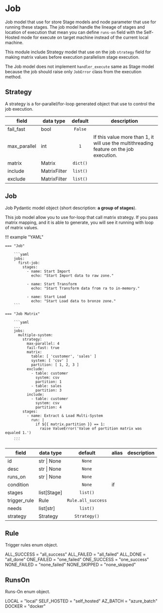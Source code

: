 # Job

Job model that use for store Stage models and node parameter that use for
running these stages. The job model handle the lineage of stages and location of
execution that mean you can define `runs-on` field with the Self-Hosted mode
for execute on target machine instead of the current local machine.

This module include Strategy model that use on the job `strategy` field for
making matrix values before execution parallelism stage execution.

The Job model does not implement `handler_execute` same as Stage model
because the job should raise only `JobError` class from the execution
method.

## Strategy

A strategy is a for-parallel/for-loop generated object that use to control the
job execution.

| field        | data type      | default  | description                                                                             |
|--------------|----------------|:--------:|-----------------------------------------------------------------------------------------|
| fail_fast    | bool           | `False`  |                                                                                         |
| max_parallel | int            |   `1`    | If this value more than 1, it will use the multithreading feature on the job execution. |
| matrix       | Matrix         | `dict()` |                                                                                         |
| include      | MatrixFilter   | `list()` |                                                                                         |
| exclude      | MatrixFilter   | `list()` |                                                                                         |

## Job

Job Pydantic model object (short description: **a group of stages**).

This job model allow you to use for-loop that call matrix strategy. If
you pass matrix mapping, and it is able to generate, you will see it running
with loop of matrix values.

!!! example "YAML"

    === "Job"

        ```yaml
        jobs:
          first-job:
            stages:
              - name: Start Import
                echo: "Start Import data to raw zone."

              - name: Start Transform
                echo: "Start Transform data from ra to in-memory."

              - name: Start Load
                echo: "Start Load data to bronze zone."
        ```

    === "Job Matrix"

        ```yaml
        ...
        jobs:
          multiple-system:
            strategy:
              max-parallel: 4
              fail-fast: true
              matrix:
                table: [ 'customer', 'sales' ]
                system: [ 'csv' ]
                partition: [ 1, 2, 3 ]
              exclude:
                - table: customer
                  system: csv
                  partition: 1
                - table: sales
                  partition: 3
              include:
                - table: customer
                  system: csv
                  partition: 4
            stages:
              - name: Extract & Load Multi-System
                run: |
                  if ${{ matrix.partition }} == 1:
                    raise ValueError('Value of partition matrix was equaled 1.')
        ...
        ```

| field        | data type   |       default       | alias | description |
|--------------|-------------|:-------------------:|-------|-------------|
| id           | str \| None |       `None`        |       |             |
| desc         | str \| None |       `None`        |       |             |
| runs_on      | str \| None |       `None`        |       |             |
| condition    |             |       `None`        | if    |             |
| stages       | list[Stage] |      `list()`       |       |             |
| trigger_rule | Rule        | `Rule.all_success`  |       |             |
| needs        | list[str]   |      `list()`       |       |             |
| strategy     | Strategy    |    `Strategy()`     |       |             |


## Rule

Trigger rules enum object.

ALL_SUCCESS = "all_success"
ALL_FAILED = "all_failed"
ALL_DONE = "all_done"
ONE_FAILED = "one_failed"
ONE_SUCCESS = "one_success"
NONE_FAILED = "none_failed"
NONE_SKIPPED = "none_skipped"

## RunsOn

Runs-On enum object.

LOCAL = "local"
SELF_HOSTED = "self_hosted"
AZ_BATCH = "azure_batch"
DOCKER = "docker"
